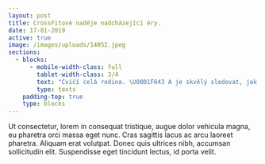 ```yaml
---
layout: post
title: CrossFitové naděje nadcházející éry.
date: 17-01-2019
active: true
image: /images/uploads/14052.jpeg
sections:
  - blocks:
      - mobile-width-class: full
        tablet-width-class: 3/4
        text: "Cvičí celá rodina. \U0001F643 A je skvělý sledovat, jak holky udělají kliky ve stojce, kippovaný toes to bary, shyby na kruzích nebo vyšplhají na laně a brácha je s radostí napodobuje.\n\nLorem ipsum dolor sit amet, consectetur adipiscing elit. Sed sed justo sagittis, suscipit magna at, interdum magna. Integer sed finibus sem, et maximus mi. Duis mi elit, tincidunt quis dolor vitae, semper tincidunt nibh. Curabitur eu sollicitudin quam. Nam enim ante, mattis et lectus eu, malesuada maximus ante. Mauris porttitor enim id scelerisque varius. Mauris in erat at odio venenatis pellentesque. Morbi nec efficitur velit. Cras blandit est non mauris blandit congue. Interdum et malesuada fames ac ante ipsum primis in faucibus. Proin sit amet turpis suscipit, dictum tortor nec, pretium nunc. Sed ut blandit sem."
        type: texts
    padding-top: true
    type: blocks
---
```

Ut consectetur, lorem in consequat tristique, augue dolor vehicula magna, eu pharetra orci massa eget nunc. Cras sagittis lacus ac arcu laoreet pharetra. Aliquam erat volutpat. Donec quis ultrices nibh, accumsan sollicitudin elit. Suspendisse eget tincidunt lectus, id porta velit.
